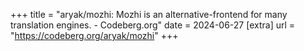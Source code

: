 +++
title = "aryak/mozhi: Mozhi is an alternative-frontend for many translation engines. - Codeberg.org"
date = 2024-06-27
[extra]
url = "https://codeberg.org/aryak/mozhi"
+++
